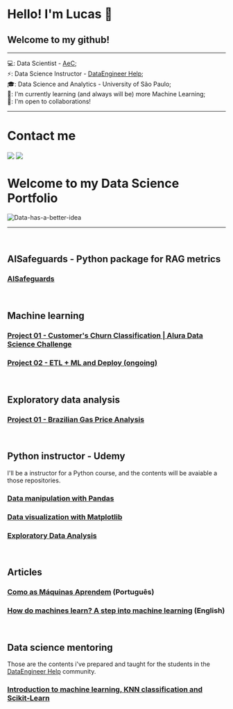 <h1> Hello! I'm Lucas 👋</h1>
<h2> Welcome to my github!</h2>

***
💻: Data Scientist - [AeC](https://br.linkedin.com/company/aec);<br>
⚡: Data Science Instructor - [DataEngineer Help](https://dataengineer.help/);<br>
🎓: Data Science and Analytics - University of São Paulo;<br>
🌱: I'm currently learning (and always will be) more Machine Learning;<br>
👯: I'm open to collaborations!<br>
***
<h1>Contact me</h1>
<a href="https://www.linkedin.com/in/lucas-msena/" target="blank"><img align="center" src="https://img.shields.io/badge/LinkedIn-0077B5?style=for-the-badge&logo=linkedin&logoColor=white" /></a> <a href="https://medium.com/@lucas.msena" target="blank"><img align="center" src="https://img.shields.io/badge/Medium-000000?style=for-the-badge&logo=medium&logoColor=white" /></a>

<br>

# **Welcome to my Data Science Portfolio**
![Data-has-a-better-idea](https://github.com/lucas-mdsena/portfolio/assets/93884007/ac8e9249-bf94-40bc-8d89-ae09f97d671c)
***
<br>

## **AISafeguards - Python package for RAG metrics**
### [AISafeguards](https://github.com/lucas-mdsena/ai_safeguards)

<br>

## **Machine learning**
### [Project 01 - Customer's Churn Classification | Alura Data Science Challenge](https://github.com/lucas-mdsena/churn_classification)
### [Project 02 - ETL + ML and Deploy (ongoing)](https://github.com/lucas-mdsena/etl_ml)

<br>

## **Exploratory data analysis**
### [Project 01 - Brazilian Gas Price Analysis](https://github.com/lucas-mdsena/gas_price_analysis)

<br>

## **Python instructor - Udemy**
I'll be a instructor for a Python course, and the contents will be avaiable a those repositories.
### [Data manipulation with Pandas](https://github.com/lucas-mdsena/python_udemy?tab=readme-ov-file)
### [Data visualization with Matplotlib](https://github.com/lucas-mdsena/python_udemy_module_3)
### [Exploratory Data Analysis](https://github.com/lucas-mdsena/python-udemy-module_4)

<br>

## **Articles**
### [Como as Máquinas Aprendem](https://dataengineer.help/como-as-maquinas-aprendem/) (Português)
### [How do machines learn? A step into machine learning](https://medium.com/@lucas.msena/how-do-machines-learn-a-step-into-machine-learning-e14632675b93) (English)

<br>

## **Data science mentoring**
Those are the contents i've prepared and taught for the students in the [DataEngineer Help](https://www.linkedin.com/company/dataengineerhelp/) community.
### [Introduction to machine learning, KNN classification and Scikit-Learn](https://github.com/lucas-mdsena/lesson-intro-ml-knn/tree/main)

<br>

<!--
**lucas-mdsena/lucas-mdsena** is a ✨ _special_ ✨ repository because its `README.md` (this file) appears on your GitHub profile.

Here are some ideas to get you started:

- 🔭 I’m currently working on ...
- 🌱 I’m currently learning ...
- 👯 I’m looking to collaborate on ...
- 🤔 I’m looking for help with ...
- 💬 Ask me about ...
- 📫 How to reach me: ...
- 😄 Pronouns: ...
- ⚡ Fun fact: ...
-->
